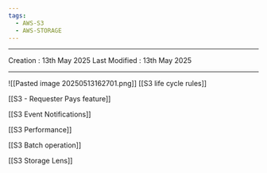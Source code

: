 ```yaml
---
tags:
  - AWS-S3
  - AWS-STORAGE
---
```

---
Creation : 13th May 2025
Last Modified : 13th May 2025
___
![[Pasted image 20250513162701.png]]
[[S3 life cycle rules]]

[[S3 - Requester Pays feature]]

[[S3 Event Notifications]]

[[S3 Performance]]

[[S3 Batch operation]]

[[S3 Storage Lens]]